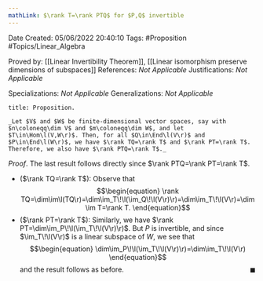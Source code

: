 ```yaml
---
mathLink: $\rank T=\rank PTQ$ for $P,Q$ invertible
---
```


<div class="topSpace"></div>

Date Created: 05/06/2022 20:40:10
Tags: #Proposition #Topics/Linear_Algebra

Proved by: [[Linear Invertibility Theorem]], [[Linear isomorphism preserve dimensions of subspaces]]
References: _Not Applicable_
Justifications: _Not Applicable_

Specializations: _Not Applicable_
Generalizations: _Not Applicable_

``` ad-Proposition
title: Proposition.

_Let $V$ and $W$ be finite-dimensional vector spaces, say with $n\coloneqq\dim V$ and $m\coloneqq\dim W$, and let $T\in\Hom\l(V,W\r)$. Then, for all $Q\in\End\l(V\r)$ and $P\in\End\l(W\r)$, we have $\rank TQ=\rank T$ and $\rank PT=\rank T$. Therefore, we also have $\rank PTQ=\rank T$._

```

_Proof_. The last result follows directly since $\rank PTQ=\rank PT=\rank T$.
* ($\rank TQ=\rank T$): Observe that
$$\begin{equation}
    \rank TQ=\dim\im\l(TQ\r)=\dim\im_T\!\l(\im_Q\!\l(V\r)\r)=\dim\im_T\!\l(V\r)=\dim\im T=\rank T.
\end{equation}$$
* ($\rank PT=\rank T$): Similarly, we have $\rank PT=\dim\im_P\!\l(\im_T\!\l(V\r)\r)$. But $P$ is invertible, and since $\im_T\!\l(V\r)$ is a linear subspace of $W$, we see that
$$\begin{equation}
    \dim\im_P\!\l(\im_T\!\l(V\r)\r)=\dim\im_T\!\l(V\r)
\end{equation}$$
and the result follows as before.<span style="float:right;">$\blacksquare$</span>
